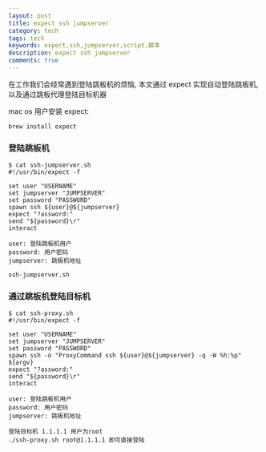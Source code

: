 ```yaml
---
layout: post
title: expect ssh jumpserver
category: tech
tags: tech
keywords: expect,ssh,jumpserver,script,脚本
description: expect ssh jumpserver
comments: true
---
```


在工作我们会经常遇到登陆跳板机的烦恼, 本文通过 expect 实现自动登陆跳板机, 以及通过跳板代理登陆目标机器

mac os 用户安装 expect:

```
brew install expect
```

### 登陆跳板机

```
$ cat ssh-jumpserver.sh
#!/usr/bin/expect -f

set user "USERNAME"
set jumpserver "JUMPSERVER"
set password "PASSWORD"
spawn ssh ${user}@${jumpserver}
expect "?assword:"
send "${password}\r"
interact

user: 登陆跳板机用户
password: 用户密码
jumpserver: 跳板机地址

ssh-jumpserver.sh
```

### 通过跳板机登陆目标机

```
$ cat ssh-proxy.sh
#!/usr/bin/expect -f

set user "USERNAME"
set jumpserver "JUMPSERVER"
set password "PASSWORD"
spawn ssh -o "ProxyCommand ssh ${user}@${jumpserver} -q -W %h:%p" ${argv}
expect "?assword:"
send "${password}\r"
interact

user: 登陆跳板机用户
password: 用户密码
jumpserver: 跳板机地址

登陆目标机 1.1.1.1 用户为root
./ssh-proxy.sh root@1.1.1.1 即可直接登陆
```


